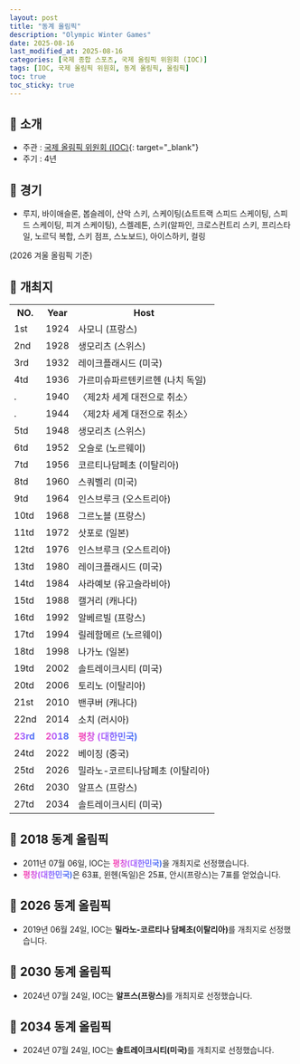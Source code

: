 ```yaml
---
layout: post
title: "동계 올림픽"
description: "Olympic Winter Games"
date: 2025-08-16
last_modified_at: 2025-08-16
categories: [국제 종합 스포츠, 국제 올림픽 위원회 (IOC)]
tags: [IOC, 국제 올림픽 위원회, 동계 올림픽, 올림픽]
toc: true
toc_sticky: true
---
```

## 📜 소개
* 주관 : [국제 올림픽 위원회 (IOC)](https://www.olympics.com/ioc){: target="_blank"}
* 주기 : 4년

## 📜 경기
* 루지, 바이애슬론, 봅슬레이, 산악 스키, 스케이팅(쇼트트랙 스피드 스케이팅, 스피드 스케이팅, 피겨 스케이팅), 스켈레톤, 스키(알파인, 크로스컨트리 스키, 프리스타일, 노르딕 복합, 스키 점프, 스노보드), 아이스하키, 컬링

(2026 겨울 올림픽 기준)

## 📜 개최지
<html>

<head>
    <meta charset="UTF-8">
</head>

<body>
    <table>
        <tr>
            <th style="widtd: 15%;">NO.</th>
            <th style="widtd: 15%;">Year</th>
            <th style="widtd: 70%;">Host</th>
        </tr>
        <tr>
            <td>1st</td>
            <td>1924</td>
            <td>사모니 (프랑스)</td>
        </tr>
        <tr>
            <td>2nd</td>
            <td>1928</td>
            <td>생모리츠 (스위스)</td>
        </tr>
        <tr>
            <td>3rd</td>
            <td>1932</td>
            <td>레이크플래시드 (미국)</td>
        </tr>
        <tr>
            <td>4td</td>
            <td>1936</td>
            <td>가르미슈파르텐키르헨 (나치 독일)</td>
        </tr>
        <tr>
            <td>.</td>
            <td>1940</td>
            <td>〈제2차 세계 대전으로 취소〉</td>
        </tr>
        <tr>
            <td>.</td>
            <td>1944</td>
            <td>〈제2차 세계 대전으로 취소〉</td>
        </tr>
        <tr>
            <td>5td</td>
            <td>1948</td>
            <td>생모리츠 (스위스)</td>
        </tr>
        <tr>
            <td>6td</td>
            <td>1952</td>
            <td>오슬로 (노르웨이)</td>
        </tr>
        <tr>
            <td>7td</td>
            <td>1956</td>
            <td>코르티나담페초 (이탈리아)</td>
        </tr>
        <tr>
            <td>8td</td>
            <td>1960</td>
            <td>스쿼벨리 (미국)</td>
        </tr>
        <tr>
            <td>9td</td>
            <td>1964</td>
            <td>인스브루크 (오스트리아)</td>
        </tr>
        <tr>
            <td>10td</td>
            <td>1968</td>
            <td>그르노블 (프랑스)</td>
        </tr>
        <tr>
            <td>11td</td>
            <td>1972</td>
            <td>삿포로 (일본)</td>
        </tr>
        <tr>
            <td>12td</td>
            <td>1976</td>
            <td>인스브루크 (오스트리아)</td>
        </tr>
        <tr>
            <td>13td</td>
            <td>1980</td>
            <td>레이크플래시드 (미국)</td>
        </tr>
        <tr>
            <td>14td</td>
            <td>1984</td>
            <td>사라예보 (유고슬라비아)</td>
        </tr>
        <tr>
            <td>15td</td>
            <td>1988</td>
            <td>캘거리 (캐나다)</td>
        </tr>
        <tr>
            <td>16td</td>
            <td>1992</td>
            <td>알베르빌 (프랑스)</td>
        </tr>
        <tr>
            <td>17td</td>
            <td>1994</td>
            <td>릴레함메르 (노르웨이)</td>
        </tr>
        <tr>
            <td>18td</td>
            <td>1998</td>
            <td>나가노 (일본)</td>
        </tr>
        <tr>
            <td>19td</td>
            <td>2002</td>
            <td>솔트레이크시티 (미국)</td>
        </tr>
        <tr>
            <td>20td</td>
            <td>2006</td>
            <td>토리노 (이탈리아)</td>
        </tr>
        <tr>
            <td>21st</td>
            <td>2010</td>
            <td>밴쿠버 (캐나다)</td>
        </tr>
        <tr>
            <td>22nd</td>
            <td>2014</td>
            <td>소치 (러시아)</td>
        </tr>
        <tr>
            <td><span style="background: text linear-gradient(to right, #FF43A8, #BE5DFA, #776CFF, #4172F2); font-weight: bold; -webkit-background-clip: text; -webkit-text-fill-color: transparent;">23rd</span></td>
            <td><span style="background: text linear-gradient(to right, #FF43A8, #BE5DFA, #776CFF, #4172F2); font-weight: bold; -webkit-background-clip: text; -webkit-text-fill-color: transparent;">2018</span></td>
            <td><span style="background: text linear-gradient(to right, #FF43A8, #BE5DFA, #776CFF, #4172F2); font-weight: bold; -webkit-background-clip: text; -webkit-text-fill-color: transparent;">평창 (대한민국)</span></td>
        </tr>
        <tr>
            <td>24td</td>
            <td>2022</td>
            <td>베이징 (중국)</td>
        </tr>
        <tr>
            <td>25td</td>
            <td>2026</td>
            <td>밀라노-코르티나담페초 (이탈리아)</td>
        </tr>
        <tr>
            <td>26td</td>
            <td>2030</td>
            <td>알프스 (프랑스)</td>
        </tr>
        <tr>
            <td>27td</td>
            <td>2034</td>
            <td>솔트레이크시티 (미국)</td>
        </tr>
    </table>
</body>

</html>

## 📜 2018 동계 올림픽
* 2011년 07월 06일, IOC는 <span style="background: text linear-gradient(to right, #FF43A8, #BE5DFA, #776CFF, #4172F2); font-weight: bold; -webkit-background-clip: text; -webkit-text-fill-color: transparent;">평창(대한민국)</span>을 개최지로 선정했습니다.
* <span style="background: text linear-gradient(to right, #FF43A8, #BE5DFA, #776CFF, #4172F2); font-weight: bold; -webkit-background-clip: text; -webkit-text-fill-color: transparent;">평창(대한민국)</span>은 63표, 윈헨(독일)은 25표, 안시(프랑스)는 7표를 얻었습니다.

## 📜 2026 동계 올림픽
* 2019년 06월 24일, IOC는 <span style="font-weight: bold;">밀라노-코르티나 담페초(이탈리아)</span>를 개최지로 선정했습니다.

## 📜 2030 동계 올림픽
* 2024년 07월 24일, IOC는 <span style="font-weight: bold;">알프스(프랑스)</span>를 개최지로 선정했습니다.

## 📜 2034 동계 올림픽
* 2024년 07월 24일, IOC는 <span style="font-weight: bold;">솔트레이크시티(미국)</span>를 개최지로 선정했습니다.
